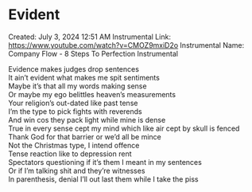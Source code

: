# Evident

Created: July 3, 2024 12:51 AM
Instrumental Link: https://www.youtube.com/watch?v=CMOZ9mxiD2o
Instrumental Name: Company Flow - 8 Steps To Perfection Instrumental
  
Evidence makes judges drop sentences  
It ain’t evident what makes me spit sentiments  
Maybe it’s that all my words making sense  
Or maybe my ego belittles heaven’s measurements  
Your religion’s out-dated like past tense  
I’m the type to pick fights with reverends  
And win cos they pack light while mine is dense  
True in every sense cept my mind which like air cept by skull is fenced  
Thank God for that barrier or we’d all be mince  
Not the Christmas type, I intend offence  
Tense reaction like to depression rent  
Spectators questioning if it’s them I meant in my sentences  
Or if I’m talking shit and they’re witnesses  
In parenthesis, denial I’ll out last them while I take the piss  